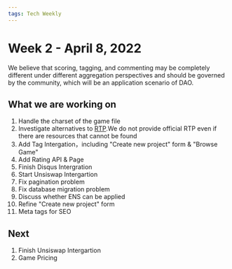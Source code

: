 ```yaml
---
tags: Tech Weekly
---
```

# Week 2 - April 8, 2022

We believe that scoring, tagging, and commenting may be completely different under different aggregation perspectives and should be governed by the community, which will be an application scenario of DAO.

## What we are working on

1. Handle the charset of the game file
2. Investigate alternatives to [RTP](https://easyrpg.org/rtp-replacement/).We do not provide official RTP even if there are resources that cannot be found
3. Add Tag Intergation，including "Create new project" form & "Browse Game"
4. Add Rating API & Page
5. Finish Disqus Intergration
6. Start Unsiswap Intergartion
7. Fix pagination problem
8. Fix database migration problem
9. Discuss whether ENS can be applied
10. Refine "Create new project" form
11. Meta tags for SEO

## Next

1. Finish Unsiswap Intergartion
2. Game Pricing